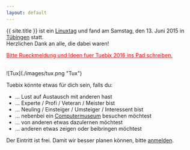 ```yaml
---
layout: default
---
```


{{ site.title }} ist ein <a href="http://de.wikipedia.org/wiki/Linuxtag" target="_blank">Linuxtag</a> und fand am Samstag, den 13. Juni 2015 in <a href="http://de.wikipedia.org/wiki/T%C3%BCbingen" target="_blank">Tübingen</a> statt.<br/>
Herzlichen Dank an alle, die dabei waren!<br/>

<a style="color:#FF0000;" href="https://tuebix2015.titanpad.com/tuebix-exit">Bitte Rueckmeldung und Ideen fuer Tuebix 2016 ins Pad schreiben.<a/>

<br/> 
![Tux](./images/tux.png "Tux")
<br/> 

Tuebix könnte etwas für dich sein, falls du:

* ... Lust auf Austausch mit anderen hast
* ... Experte / Profi / Veteran / Meister bist
* ... Neuling / Einsteiger / Umsteiger / Interessent bist
* ... nebenbei ein <a href="../programm/klaeren-computermuseum">Computermuseum</a> besuchen möchtest
* ... von anderen etwas dazulernen möchtest
* ... anderen etwas zeigen oder beibringen möchtest

Der Eintritt ist frei. Damit wir besser planen können, bitte <a href="../anmeldung/">anmelden</a>.
